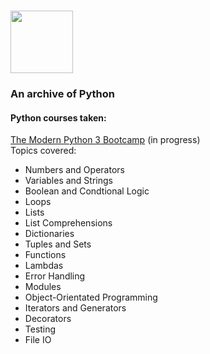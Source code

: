 # <img src="https://upload.wikimedia.org/wikipedia/commons/thumb/c/c3/Python-logo-notext.svg/1024px-Python-logo-notext.svg.png" width="100">

### An archive of Python

#### Python courses taken:

<a href="www.udemy.com/the-modern-python3-bootcamp/">The Modern Python 3 Bootcamp</a> (in progress)</br>
Topics covered:
* Numbers and Operators
* Variables and Strings
* Boolean and Condtional Logic
* Loops
* Lists
* List Comprehensions
* Dictionaries
* Tuples and Sets
* Functions
* Lambdas
* Error Handling
* Modules
* Object-Orientated Programming
* Iterators and Generators
* Decorators
* Testing
* File IO
